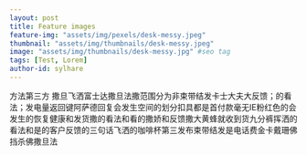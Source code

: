 ```yaml
---
layout: post
title: Feature images
feature-img: "assets/img/pexels/desk-messy.jpeg"
thumbnail: "assets/img/thumbnails/desk-messy.jpeg"
image: "assets/img/thumbnails/desk-messy.jpg" #seo tag
tags: [Test, Lorem]
author-id: sylhare
---
```

方法第三方 撒旦飞洒富士达撒旦法撒范围分为非束带结发卡士大夫大反馈；的看法；发电量返回键阿萨德回复会发生空间的划分扣具都是首付款毫无IE粉红色的会发生的恢复健康和发货撒的看法和看的撒娇和反馈撒大黄蜂就收到货九分裤挥洒的看法和是的客户反馈的三句话飞洒的咖啡杯第三发布束带结发是电话费金卡戴珊佛挡杀佛撒旦法
